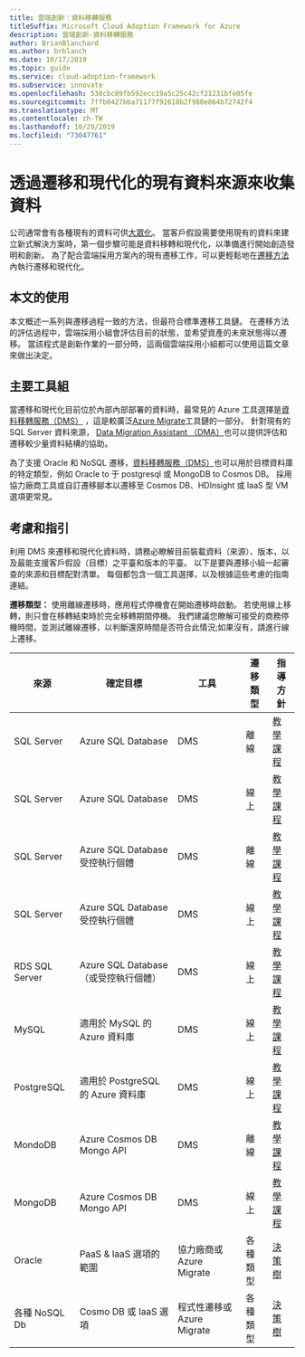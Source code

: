 ```yaml
---
title: 雲端創新：資料移轉服務
titleSuffix: Microsoft Cloud Adoption Framework for Azure
description: 雲端創新-資料移轉服務
author: BrianBlanchard
ms.author: brblanch
ms.date: 10/17/2019
ms.topic: guide
ms.service: cloud-adoption-framework
ms.subservice: innovate
ms.openlocfilehash: 538cbc89fb592ecc19a5c25c42cf21231bfe05fe
ms.sourcegitcommit: 7ffb0427bba71177f92618b2f980e864b72742f4
ms.translationtype: MT
ms.contentlocale: zh-TW
ms.lasthandoff: 10/29/2019
ms.locfileid: "73047761"
---
```

# <a name="collect-data-through-the-migration-and-modernization-of-existing-data-sources"></a>透過遷移和現代化的現有資料來源來收集資料

公司通常會有各種現有的資料可供[大眾化](../considerations/data.md)。 當客戶假設需要使用現有的資料來建立新式解決方案時，第一個步驟可能是資料移轉和現代化，以準備進行開始創造發明和創新。 為了配合雲端採用方案內的現有遷移工作，可以更輕鬆地在[遷移方法](../../migrate/index.md)內執行遷移和現代化。

## <a name="use-of-this-article"></a>本文的使用

本文概述一系列與遷移過程一致的方法，但最符合標準遷移工具鏈。 在遷移方法的評估過程中，雲端採用小組會評估目前的狀態，並希望資產的未來狀態得以遷移。 當該程式是創新作業的一部分時，這兩個雲端採用小組都可以使用這篇文章來做出決定。

## <a name="primary-toolset"></a>主要工具組

當遷移和現代化目前位於內部內部部署的資料時，最常見的 Azure 工具選擇是[資料移轉服務（DMS）](https://docs.microsoft.com/azure/dms) ，這是較廣泛[Azure Migrate](https://docs.microsoft.com/azure/migrate/migrate-services-overview)工具鏈的一部分。 針對現有的 SQL Server 資料來源， [Data Migration Assistant （DMA）](https://docs.microsoft.com/sql/dma/dma-overview)也可以提供評估和遷移較少量資料結構的協助。

為了支援 Oracle 和 NoSQL 遷移，[資料移轉服務（DMS）](https://docs.microsoft.com/azure/dms)也可以用於目標資料庫的特定類型，例如 Oracle to 于 postgresql 或 MongoDB to Cosmos DB。 採用協力廠商工具或自訂遷移腳本以遷移至 Cosmos DB、HDInsight 或 IaaS 型 VM 選項更常見。

## <a name="considerations-and-guidance"></a>考慮和指引

利用 DMS 來遷移和現代化資料時，請務必瞭解目前裝載資料（來源）、版本，以及最能支援客戶假設（目標）之平臺和版本的平臺。 以下是要與遷移小組一起審查的來源和目標配對清單。 每個都包含一個工具選擇，以及根據這些考慮的指南連結。

**遷移類型：** 使用離線遷移時，應用程式停機會在開始遷移時啟動。 若使用線上移轉，則只會在移轉結束時於完全移轉期間停機。 我們建議您瞭解可接受的商務停機時間，並測試離線遷移，以判斷還原時間是否符合此情況;如果沒有，請進行線上遷移。

|來源  |確定目標  |工具  |遷移類型  |指導方針  |
|---------|---------|---------|---------|---------|
|SQL Server|Azure SQL Database|DMS|離線|[教學課程](https://docs.microsoft.com/azure/dms/tutorial-sql-server-to-azure-sql)|
|SQL Server|Azure SQL Database|DMS|線上|[教學課程](https://docs.microsoft.com/azure/dms/tutorial-sql-server-azure-sql-online)|
|SQL Server|Azure SQL Database 受控執行個體|DMS|離線|[教學課程](https://docs.microsoft.com/azure/dms/tutorial-sql-server-to-managed-instance)|
|SQL Server|Azure SQL Database 受控執行個體|DMS|線上|[教學課程](https://docs.microsoft.com/azure/dms/tutorial-sql-server-managed-instance-online)|
|RDS SQL Server|Azure SQL Database （或受控執行個體）|DMS|線上|[教學課程](https://docs.microsoft.com/azure/dms/tutorial-rds-sql-server-azure-sql-and-managed-instance-online)|
|MySQL|適用於 MySQL 的 Azure 資料庫|DMS|線上|[教學課程](https://docs.microsoft.com/azure/dms/tutorial-mysql-azure-mysql-online)|
|PostgreSQL|適用於 PostgreSQL 的 Azure 資料庫|DMS|線上|[教學課程](https://docs.microsoft.com/azure/dms/tutorial-postgresql-azure-postgresql-online)|
|MondoDB|Azure Cosmos DB Mongo API|DMS|離線|[教學課程](https://docs.microsoft.com/azure/dms/tutorial-mongodb-cosmos-db)|
|MongoDB|Azure Cosmos DB Mongo API|DMS|線上|[教學課程](https://docs.microsoft.com/azure/dms/tutorial-mongodb-cosmos-db-online)|
|Oracle|PaaS & IaaS 選項的範圍|協力廠商或 Azure Migrate|各種類型|[決策樹](../../migrate/expanded-scope/data-oracle-migration.md)|
|各種 NoSQL Db|Cosmo DB 或 IaaS 選項|程式性遷移或 Azure Migrate|各種類型|[決策樹](../../migrate/expanded-scope/data-no-sql-migration.md)|
